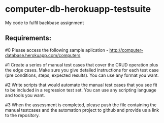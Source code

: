 # computer-db-herokuapp-testsuite
My code to fulfil backbase assignment 

Requirements:
-------------
#0 Please access the following sample aplication - http://computer-database.herokuapp.com/computers

#1 Create a series of  manual test cases that cover the CRUD operation plus the edge cases. Make sure you give detailed instructions for each test case (pre conditions, steps, expected results). You can use any format you want.

#2 Write scripts that would automate the manual test cases that you see fit to be included in a regression test set. You can use any scripting language and tools you want.

#3 When the assessment is completed, please push the file containing the manual testcases and the automation project to github and provide us a link to the repository.


